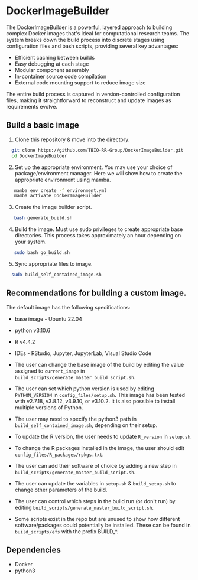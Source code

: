 # DockerImageBuilder

The DockerImageBuilder is a powerful, layered approach to building complex Docker images that's ideal for computational research teams. The system breaks down the build process into discrete stages using configuration files and bash scripts, providing several key advantages:

* Efficient caching between builds
* Easy debugging at each stage
* Modular component assembly
* In-container source code compilation
* External code mounting support to reduce image size

The entire build process is captured in version-controlled configuration files, making it straightforward to reconstruct and update images as requirements evolve.

## Build a basic image

1. Clone this repository & move into the directory:

  ```bash
    git clone https://github.com/TBIO-RR-Group/DockerImageBuilder.git
    cd DockerImageBuilder
  ```

2. Set up the appropriate environment. You may use your choice of package/environment manager. Here we will show how to create the appropriate environment using mamba.

  ```bash
     mamba env create -f environment.yml
     mamba activate DockerImageBuilder
  ```

3. Create the image builder script. 
 
  ```bash
     bash generate_build.sh
  ```

4. Build the image. Must use sudo privileges to create appropriate base directories. This process takes approximately an hour depending on your system.

  ```bash
     sudo bash go_build.sh
  ```

5. Sync appropriate files to image.

  ```bash
    sudo build_self_contained_image.sh
  ```

## Recommendations for building a custom image.

The default image has the following specifications:
  * base image - Ubuntu 22.04
  * python v3.10.6
  * R v4.4.2
  * IDEs - RStudio, Jupyter, JupyterLab, Visual Studio Code

* The user can change the base image of the build by editing the value assigned to `current_image` in `build_scripts/generate_master_build_script.sh`.
* The user can set which python version is used by editing `PYTHON_VERSION` in `config_files/setup.sh`. This image has been tested with v2.7.18, v3.8.12, v3.9.10, or v3.10.2. It is also possible to install multiple versions of Python.
* The user may need to specify the python3 path in `build_self_contained_image.sh`, depending on their setup.
* To update the R version, the user needs to update `R_version` in `setup.sh`.
* To change the R packages installed in the image, the user should edit `config_files/R_packages/rpkgs.txt`.
* The user can add their software of choice by adding a new step in `build_scripts/generate_master_build_script.sh`.
* The user can update the variables in `setup.sh` & `build_setup.sh` to change other parameters of the build.
* The user can control which steps in the build run (or don't run) by editing `build_scripts/generate_master_build_script.sh`.
* Some scripts exist in the repo but are unused to show how different software/packages could potentially be installed. These can be found in `build_scripts/efs` with the prefix BUILD_*.

## Dependencies

* Docker
* python3
